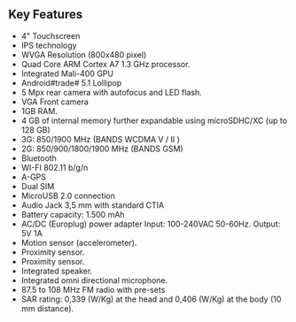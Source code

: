 ## Key Features
*	4" Touchscreen
*	IPS technology
*	WVGA Resolution (800x480 pixel)
*	Quad Core ARM Cortex A7 1.3 GHz processor.
*	Integrated Mali-400 GPU
*	Android#trade# 5.1 Lollipop
*	5 Mpx rear camera with autofocus and LED flash.
*	VGA Front camera
*	1GB RAM.
*	4 GB of internal memory further expandable using microSDHC/XC (up to 128 GB)
*	3G: 850/1900 MHz (BANDS WCDMA V / II )
*	2G: 850/900/1800/1900 MHz (BANDS GSM)
*	Bluetooth
*	WI-FI 802.11 b/g/n
*	A-GPS
*	Dual SIM
*	MicroUSB 2.0 connection
*	Audio Jack 3,5 mm with standard CTIA
*	Battery capacity: 1.500 mAh
*	AC/DC (Europlug) power adapter Input: 100-240VAC 50-60Hz. Output: 5V 1A
*	Motion sensor (accelerometer).
*	Proximity sensor.
*	Proximity sensor.
*	Integrated speaker.
*	Integrated omni directional microphone.
*	87.5 to 108 MHz FM radio with pre-sets
*	SAR rating: 0,339 (W/Kg) at the head and 0,406 (W/Kg) at the body (10 mm distance).


